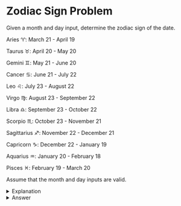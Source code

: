 # Zodiac Sign Problem
Given a month and day input, determine the zodiac sign of the date.

Aries ♈️: March 21 - April 19

Taurus ♉️: April 20 - May 20

Gemini ♊️: May 21 - June 20

Cancer ♋️: June 21 - July 22

Leo ♌️: July 23 - August 22

Virgo ♍️: August 23 - September 22

Libra ♎️: September 23 - October 22

Scorpio ♏️: October 23 - November 21

Sagittarius ♐️: November 22 - December 21

Capricorn ♑️: December 22 - January 19

Aquarius ♒️: January 20 - February 18

Pisces ♓️: February 19 - March 20

Assume that the month and day inputs are valid.

<details>
<summary>Explanation</summary>
<br>
</details>


<details>
<summary>Answer</summary>
<br>

``` c
#include<stdio.h>

int main(){
	int day, month;
	
	printf("Month: "); scanf("%d", &month);
	printf("Day: "); scanf("%d", &day);
	
	
	switch(month){
		case 3:
			if (day <= 21) printf("Aries");
			else printf("Pisces");
			break;
		case 4:
			if(day <= 19) printf("Aries");
			else printf("Taurus");
			break;
		case 5:
			if(day <= 21) printf("Taurus");
			else printf("Gemini");
			break;
		case 6:
			if(day <= 20) printf("Gemini");
			else printf("Cancer");
			break;
		case 7:
			if(day <= 22) printf("Cancer");
			else printf("Leo");
			break;
		case 8:
			if(day<=22) printf("Leo");
			else printf("Virgo");
			break;
		case 9:
			if(day<=22) printf("Virgo");
			else printf("Libra");
			break;
		case 10:
			if(day<=22) printf("Libra");
			else printf("Scorpio");
			break;
		case 11:
			if(day <= 21) printf("Scorpio");
			else printf("Sagittarius");
			break;
		case 12:
			if(day <= 21) printf("Saggitarius");
			else printf("Capricorn");
			break;
		case 1:
			if(day <19) printf("Capricorn");
			else printf("Aquarius");
			break;
		case 2:
			if(day <= 18) printf("Aquarius");
			else printf("Pisces");
			break;
	}
	
	return 0;
}
```
</details>
